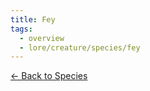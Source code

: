 ```yaml
---
title: Fey
tags:
  - overview
  - lore/creature/species/fey
---
```

[<- Back to Species](../index.md)